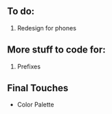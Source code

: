 ## To do:
1. Redesign for phones


## More stuff to code for:
1. Prefixes

## Final Touches
* Color Palette
